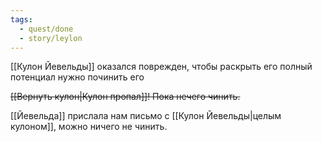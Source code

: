 ```yaml
---
tags:
  - quest/done
  - story/leylon
---
```


[[Кулон Йевельды]] оказался поврежден, чтобы раскрыть его полный потенциал нужно починить его

~~[[Вернуть кулон|Кулон пропал]]! Пока нечего чинить.~~

[[Йевельда]] прислала нам письмо с [[Кулон Йевельды|целым кулоном]], можно ничего не чинить.
